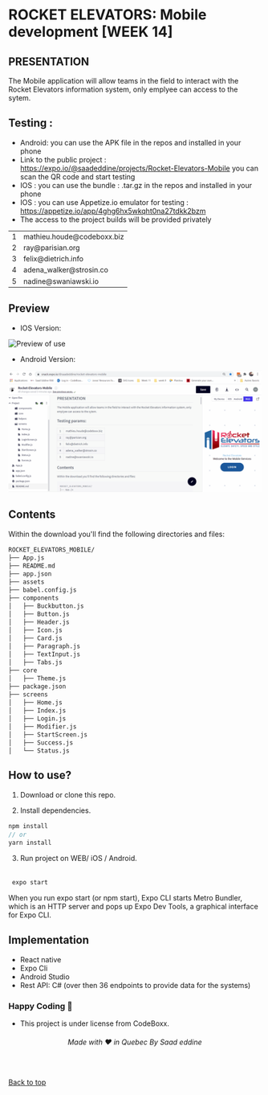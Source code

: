 # ROCKET ELEVATORS: Mobile development [WEEK 14]

## PRESENTATION

The Mobile application will allow teams in the field to interact with the Rocket Elevators information system, only emplyee can access to the sytem.

## Testing :

- Android: you can use the APK file in the repos and installed in your phone
- Link to the public project : https://expo.io/@saadeddine/projects/Rocket-Elevators-Mobile you can scan the QR code and start testing
- IOS : you can use the bundle : .tar.gz in the repos and installed in your phone
- IOS : you can use Appetize.io emulator for testing : https://appetize.io/app/4ghg6hx5wkqht0na27tdkk2bzm
- The access to the project builds will be provided privately

<table><tbody>
    <tr>
    <td>1</td>
    <td>mathieu.houde@codeboxx.biz</td>
</tr>
<tr>
    <td>2</td>
    <td>ray@parisian.org</td>
</tr>
<tr>
    <td>3</td>
    <td>felix@dietrich.info</td>
</tr>
<tr>
    <td>4</td>
    <td>adena_walker@strosin.co </td>
</tr>
<tr>
    <td>5</td>
    <td>nadine@swaniawski.io</td>
</tr>
</tbody>
</table>

## Preview

- IOS Version:

![Preview of use](mobiappIOS.gif)

- Android Version:

![Preview of use](mobiapp.gif)

## Contents

Within the download you'll find the following directories and files:

```
ROCKET_ELEVATORS_MOBILE/
├── App.js
├── README.md
├── app.json
├── assets
├── babel.config.js
├── components
│   ├── Buckbutton.js
│   ├── Button.js
│   ├── Header.js
│   ├── Icon.js
│   ├── Card.js
│   ├── Paragraph.js
│   ├── TextInput.js
│   ├── Tabs.js
├── core
│   ├── Theme.js
├── package.json
├── screens
│   ├── Home.js
│   ├── Index.js
│   ├── Login.js
│   ├── Modifier.js
│   ├── StartScreen.js
│   ├── Success.js
│   └── Status.js

```

## How to use?

1. Download or clone this repo.

2. Install dependencies.

```js
npm install
// or
yarn install
```

3. Run project on WEB/ iOS / Android.

```js

 expo start

```

When you run expo start (or npm start), Expo CLI starts Metro Bundler, which is an HTTP server and pops up Expo Dev Tools, a graphical interface for Expo CLI.

## Implementation

- React native
- Expo Cli
- Android Studio
- Rest API: C# (over then 36 endpoints to provide data for the systems)

### Happy Coding 🚀

- This project is under license from CodeBoxx.

<h6 align="center">Made with ❤️ in Quebec By Saad eddine</h6>

&#xa0;

<a href="#top">Back to top</a>
